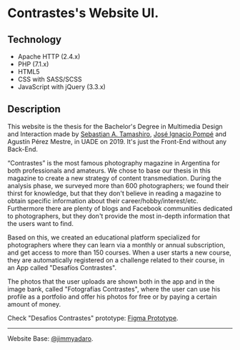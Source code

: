 # Contrastes's Website UI.

## Technology

- Apache HTTP (2.4.x)
- PHP (7.1.x)
- HTML5
- CSS with SASS/SCSS
- JavaScript with jQuery (3.3.x)

## Description

This website is the thesis for the Bachelor's Degree in Multimedia Design and Interaction made by [Sebastian A. Tamashiro](http://alotama.com/), [José Ignacio Pompé](https://www.behance.net/josepompe) and Agustín Pérez Mestre, in UADE on 2019. It's just the Front-End without any Back-End.

“Contrastes” is the most famous photography magazine in Argentina for both professionals and amateurs. We chose to base our thesis in this magazine to create a new strategy of content transmediation. During the analysis phase, we surveyed more than 600 photographers; we found their thirst for knowledge, but that they don't believe in reading a magazine to obtain specific information about their career/hobby/interest/etc. Furthermore there are plenty of blogs and Facebook communities dedicated to photographers, but they don't provide the most in-depth information that the users want to find.

Based on this, we created an educational platform specialized for photographers where they can learn via a monthly or annual subscription, and get access to more than 150 courses. When a user starts a new course, they are automatically registered on a challenge related to their course, in an App called "Desafíos Contrastes". 

The photos that the user uploads are shown both in the app and in the image bank, called "Fotografías Contrastes", where the user can use his profile as a portfolio and offer his photos for free or by paying a certain amount of money.

Check "Desafios Contrastes" prototype: [Figma Prototype](https://goo.gl/9o4kwn). 

---
Website Base: [@jimmyadaro](https://github.com/jimmyadaro/).
